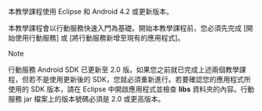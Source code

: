 本教學課程使用 Eclipse 和 Android 4.2 或更新版本。

本教學課程會以行動服務快速入門為基礎。開始本教學課程前，您必須先完成 [開始使用行動服務] 或 [將行動服務新增至現有的應用程式]。

> [!NOTE]
> 行動服務 Android SDK 已更新至 2.0 版。如果您之前就已完成上述兩個教學課程，但若不是使用更新後的 SDK，您就必須重新進行。若要確認您的應用程式所使用的 SDK 版本，請在 Eclipse 中開啟應用程式並檢查 **libs** 資料夾的內容。行動服務 jar 檔案上的版本號碼必須是 2.0 或更高版本。
> 
> 

<!---HONumber=August15_HO6-->